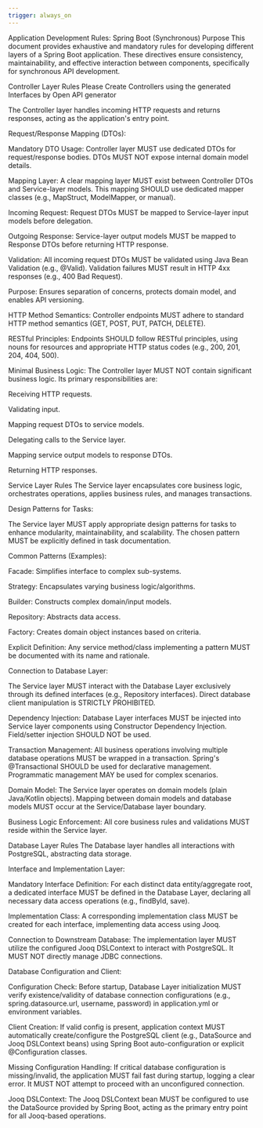 ```yaml
---
trigger: always_on
---
```


Application Development Rules: Spring Boot (Synchronous)
Purpose
This document provides exhaustive and mandatory rules for developing different layers of a Spring Boot application. These directives ensure consistency, maintainability, and effective interaction between components, specifically for synchronous API development.


Controller Layer Rules
Please Create Controllers using the generated Interfaces by Open API generator

The Controller layer handles incoming HTTP requests and returns responses, acting as the application's entry point.

Request/Response Mapping (DTOs):

Mandatory DTO Usage: Controller layer MUST use dedicated DTOs for request/response bodies. DTOs MUST NOT expose internal domain model details.

Mapping Layer: A clear mapping layer MUST exist between Controller DTOs and Service-layer models. This mapping SHOULD use dedicated mapper classes (e.g., MapStruct, ModelMapper, or manual).

Incoming Request: Request DTOs MUST be mapped to Service-layer input models before delegation.

Outgoing Response: Service-layer output models MUST be mapped to Response DTOs before returning HTTP response.

Validation: All incoming request DTOs MUST be validated using Java Bean Validation (e.g., @Valid). Validation failures MUST result in HTTP 4xx responses (e.g., 400 Bad Request).

Purpose: Ensures separation of concerns, protects domain model, and enables API versioning.

HTTP Method Semantics: Controller endpoints MUST adhere to standard HTTP method semantics (GET, POST, PUT, PATCH, DELETE).

RESTful Principles: Endpoints SHOULD follow RESTful principles, using nouns for resources and appropriate HTTP status codes (e.g., 200, 201, 204, 404, 500).

Minimal Business Logic: The Controller layer MUST NOT contain significant business logic. Its primary responsibilities are:

Receiving HTTP requests.

Validating input.

Mapping request DTOs to service models.

Delegating calls to the Service layer.

Mapping service output models to response DTOs.

Returning HTTP responses.

Service Layer Rules
The Service layer encapsulates core business logic, orchestrates operations, applies business rules, and manages transactions.

Design Patterns for Tasks:

The Service layer MUST apply appropriate design patterns for tasks to enhance modularity, maintainability, and scalability. The chosen pattern MUST be explicitly defined in task documentation.

Common Patterns (Examples):

Facade: Simplifies interface to complex sub-systems.

Strategy: Encapsulates varying business logic/algorithms.

Builder: Constructs complex domain/input models.

Repository: Abstracts data access.

Factory: Creates domain object instances based on criteria.

Explicit Definition: Any service method/class implementing a pattern MUST be documented with its name and rationale.

Connection to Database Layer:

The Service layer MUST interact with the Database Layer exclusively through its defined interfaces (e.g., Repository interfaces). Direct database client manipulation is STRICTLY PROHIBITED.

Dependency Injection: Database Layer interfaces MUST be injected into Service layer components using Constructor Dependency Injection. Field/setter injection SHOULD NOT be used.

Transaction Management: All business operations involving multiple database operations MUST be wrapped in a transaction. Spring's @Transactional SHOULD be used for declarative management. Programmatic management MAY be used for complex scenarios.

Domain Model: The Service layer operates on domain models (plain Java/Kotlin objects). Mapping between domain models and database models MUST occur at the Service/Database layer boundary.

Business Logic Enforcement: All core business rules and validations MUST reside within the Service layer.

Database Layer Rules
The Database layer handles all interactions with PostgreSQL, abstracting data storage.

Interface and Implementation Layer:

Mandatory Interface Definition: For each distinct data entity/aggregate root, a dedicated interface MUST be defined in the Database Layer, declaring all necessary data access operations (e.g., findById, save).

Implementation Class: A corresponding implementation class MUST be created for each interface, implementing data access using Jooq.

Connection to Downstream Database: The implementation layer MUST utilize the configured Jooq DSLContext to interact with PostgreSQL. It MUST NOT directly manage JDBC connections.

Database Configuration and Client:

Configuration Check: Before startup, Database Layer initialization MUST verify existence/validity of database connection configurations (e.g., spring.datasource.url, username, password) in application.yml or environment variables.

Client Creation: If valid config is present, application context MUST automatically create/configure the PostgreSQL client (e.g., DataSource and Jooq DSLContext beans) using Spring Boot auto-configuration or explicit @Configuration classes.

Missing Configuration Handling: If critical database configuration is missing/invalid, the application MUST fail fast during startup, logging a clear error. It MUST NOT attempt to proceed with an unconfigured connection.

Jooq DSLContext: The Jooq DSLContext bean MUST be configured to use the DataSource provided by Spring Boot, acting as the primary entry point for all Jooq-based operations.
